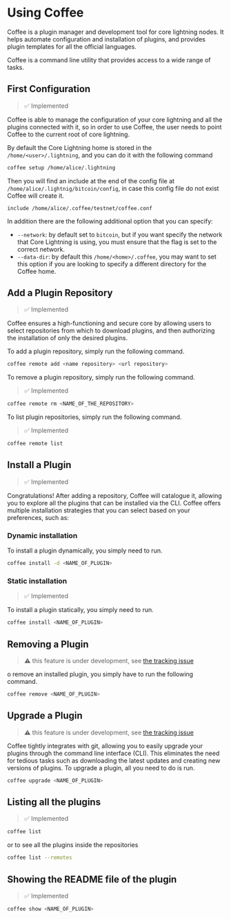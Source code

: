 # Using Coffee

Coffee is a plugin manager and development tool for core lightning nodes. It
helps automate configuration and installation of plugins, and provides plugin
templates for all the official languages.

Coffee is a command line utility that provides access to a wide range of tasks.

## First Configuration

> ✅ Implemented

Coffee is able to manage the configuration of your core lightning and all the
plugins connected with it, so in order to use Coffee, the user needs to point
Coffee to the current root of core lightning.

By default the Core Lightning home is stored in the `/home/<user>/.lightning`,
and you can do it with the following command

```bash
coffee setup /home/alice/.lightning
```

Then you will find an include at the end of the config file at
`/home/alice/.lightnig/bitcoin/config`, in case this config file do not exist
Coffee will create it.

```text
include /home/alice/.coffee/testnet/coffee.conf
```

In addition there are the following additional option that you can specify:

- `--network`: by default set to `bitcoin`, but if you want specify the network
that Core Lightning is using, you must ensure that the flag is set to
the correct network.
- `--data-dir`: by default this `/home/<home>/.coffee`, you may want to set
this option if you are looking to specify a different directory for the
Coffee home.

## Add a Plugin Repository

> ✅ Implemented

Coffee ensures a high-functioning and secure core by allowing users to select
repositories from which to download plugins, and then authorizing the
installation of only the desired plugins.

To add a plugin repository, simply run the following command.

```bash
coffee remote add <name repository> <url repository>
```

To remove a plugin repository, simply run the following command.

> ✅ Implemented

```bash
coffee remote rm <NAME_OF_THE_REPOSITORY>
```

To list plugin repositories, simply run the following command.

> ✅ Implemented

```bash
coffee remote list 
```

## Install a Plugin

> ✅ Implemented

Congratulations! After adding a repository, Coffee will catalogue it,
allowing you to explore all the plugins that can be
installed via the CLI. Coffee offers multiple installation strategies
that you can select based on your preferences, such as:

### Dynamic installation

To install a plugin dynamically, you simply need to run.

```bash
coffee install -d <NAME_OF_PLUGIN>
```

### Static installation

> ✅ Implemented

To install a plugin statically, you simply need to run.

```bash
coffee install <NAME_OF_PLUGIN>
```

## Removing a Plugin

> ⚠️  this feature is under development, see [the tracking issue](https://github.com/coffee-tools/coffee/issues/13)

o remove an installed plugin, you simply have to run the following command.

```bash
coffee remove <NAME_OF_PLUGIN>
```

## Upgrade a Plugin

> ⚠️  this feature is under development, see [the tracking issue](https://github.com/coffee-tools/coffee/issues/13)

Coffee tightly integrates with git, allowing you to easily upgrade your plugins through the command line interface (CLI). This eliminates the need for tedious tasks such as downloading the latest updates and creating new versions of plugins. To upgrade a plugin, all you need to do is run.

```bash
coffee upgrade <NAME_OF_PLUGIN>
```

## Listing all the plugins

> ✅ Implemented

```bash
coffee list
```

or to see all the plugins inside the repositories

```bash
coffee list --remotes
```

## Showing the README file of the plugin

> ✅ Implemented

```bash
coffee show <NAME_OF_PLUGIN>
```

